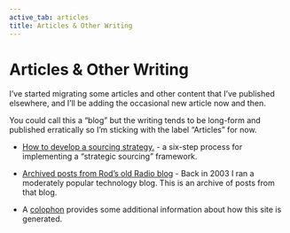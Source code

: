 ```yaml
---
active_tab: articles
title: Articles & Other Writing
---
```

# Articles & Other Writing

I’ve started migrating some articles and other content that I’ve published elsewhere, and I’ll be adding the occasional new article now and then.

You could call this a “blog” but the writing tends to be long-form and published erratically so I’m sticking with the label “Articles” for now.

 * [How to develop a sourcing strategy.](/articles/how-to-develop-a-sourcing-strategy.html) - a six-step process for implementing a “strategic sourcing” framework.

 * [Archived posts from Rod’s old Radio blog](/articles/radio-blog/) - Back in 2003 I ran a moderately popular technology blog. This is an archive of posts from that blog.

 * A [colophon](/articles/colophon.html) provides some additional information about how this site is generated.
